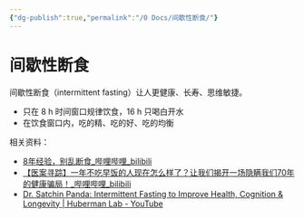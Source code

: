 ```yaml
---
{"dg-publish":true,"permalink":"/0 Docs/间歇性断食/"}
---
```


# 间歇性断食

间歇性断食（intermittent fasting）让人更健康、长寿、思维敏捷。

- 只在 8 h 时间窗口规律饮食，16 h 只喝白开水
- 在饮食窗口内，吃的精、吃的好、吃的均衡

相关资料：

- [8年经验，别乱断食\_哔哩哔哩\_bilibili](https://www.bilibili.com/video/BV1hP411U7Ef/?spm_id_from=333.337.search-card.all.click&vd_source=bf8771152afcd21b591a82c12e583f31)
- [【医案寻踪】一年不吃早饭的人现在怎么样了？让我们揭开一场隐瞒我们70年的健康骗局！\_哔哩哔哩\_bilibili](https://www.bilibili.com/video/BV1Zs4y1H7NV/?spm_id_from=333.999.0.0&vd_source=bf8771152afcd21b591a82c12e583f31)
- [Dr. Satchin Panda: Intermittent Fasting to Improve Health, Cognition & Longevity | Huberman Lab - YouTube](https://www.youtube.com/watch?v=7R3-3HR6-u4)